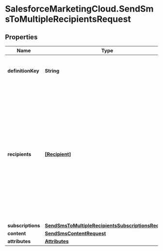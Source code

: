 # SalesforceMarketingCloud.SendSmsToMultipleRecipientsRequest

## Properties
Name | Type | Description | Notes
------------ | ------------- | ------------- | -------------
**definitionKey** | **String** | Unique, user-generated key to access the definition object. | 
**recipients** | [**[Recipient]**](Recipient.md) | Array of recipient objects that contain parameters and metadata for the recipients, such as send tracking and personalization attributes. Use this parameter to send to multiple recipients in one request. Use either the recipient or recipients parameter, but not both. | 
**subscriptions** | [**SendSmsToMultipleRecipientsSubscriptionsRequest**](SendSmsToMultipleRecipientsSubscriptionsRequest.md) |  | [optional] 
**content** | [**SendSmsContentRequest**](SendSmsContentRequest.md) |  | [optional] 
**attributes** | [**Attributes**](Attributes.md) |  | [optional] 


